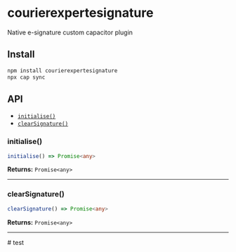 # courierexpertesignature

Native e-signature custom capacitor plugin

## Install

```bash
npm install courierexpertesignature
npx cap sync
```

## API

<docgen-index>

* [`initialise()`](#initialise)
* [`clearSignature()`](#clearsignature)

</docgen-index>

<docgen-api>
<!--Update the source file JSDoc comments and rerun docgen to update the docs below-->

### initialise()

```typescript
initialise() => Promise<any>
```

**Returns:** <code>Promise&lt;any&gt;</code>

--------------------


### clearSignature()

```typescript
clearSignature() => Promise<any>
```

**Returns:** <code>Promise&lt;any&gt;</code>

--------------------

</docgen-api>
# test

